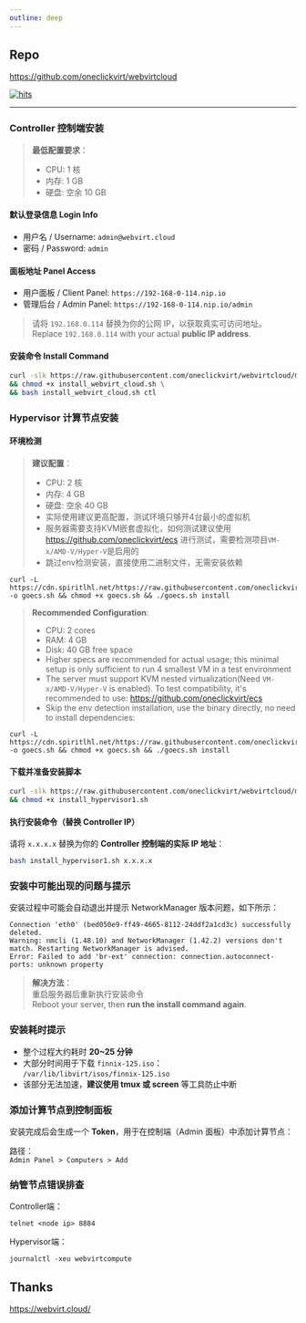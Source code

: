 ```yaml
---
outline: deep
---
```


## Repo

https://github.com/oneclickvirt/webvirtcloud

[![hits](https://hits.spiritlhl.net/webvirtcloud.svg?action=hit&title=hits&title_bg=%23555555&count_bg=%233aebee&edge_flat=false)](https://hits.spiritlhl.net)

---

### Controller 控制端安装

> **最低配置要求**：  
> - CPU: 1 核  
> - 内存: 1 GB  
> - 硬盘: 空余 10 GB  

#### 默认登录信息 Login Info

- 用户名 / Username: `admin@webvirt.cloud`  
- 密码 / Password: `admin`  

#### 面板地址 Panel Access

- 用户面板 / Client Panel: `https://192-168-0-114.nip.io`  
- 管理后台 / Admin Panel: `https://192-168-0-114.nip.io/admin`  

> 请将 `192.168.0.114` 替换为你的公网 IP，以获取真实可访问地址。  
> Replace `192.168.0.114` with your actual **public IP address**.

#### 安装命令 Install Command

```bash
curl -slk https://raw.githubusercontent.com/oneclickvirt/webvirtcloud/main/scripts/install_webvirt_cloud.sh -o install_webvirt_cloud.sh \
&& chmod +x install_webvirt_cloud.sh \
&& bash install_webvirt_cloud.sh ctl
```

### Hypervisor 计算节点安装

#### 环境检测 

> **建议配置**：
> - CPU: 2 核  
> - 内存: 4 GB  
> - 硬盘: 空余 40 GB  
> - 实际使用建议更高配置，测试环境只够开4台最小的虚拟机
> - 服务器需要支持KVM嵌套虚拟化，如何测试建议使用 https://github.com/oneclickvirt/ecs 进行测试，需要检测项目```VM-x/AMD-V/Hyper-V```是启用的
> - 跳过env检测安装，直接使用二进制文件，无需安装依赖
```shell
curl -L https://cdn.spiritlhl.net/https://raw.githubusercontent.com/oneclickvirt/ecs/master/goecs.sh -o goecs.sh && chmod +x goecs.sh && ./goecs.sh install
```

> **Recommended Configuration**:  
> - CPU: 2 cores  
> - RAM: 4 GB  
> - Disk: 40 GB free space  
> - Higher specs are recommended for actual usage; this minimal setup is only sufficient to run 4 smallest VM in a test environment  
> - The server must support KVM nested virtualization(Need ```VM-x/AMD-V/Hyper-V``` is enabled). To test compatibility, it's recommended to use: https://github.com/oneclickvirt/ecs  
> - Skip the env detection installation, use the binary directly, no need to install dependencies:
```shell
curl -L https://cdn.spiritlhl.net/https://raw.githubusercontent.com/oneclickvirt/ecs/master/goecs.sh -o goecs.sh && chmod +x goecs.sh && ./goecs.sh install
```

#### 下载并准备安装脚本

```bash
curl -slk https://raw.githubusercontent.com/oneclickvirt/webvirtcloud/main/scripts/install_hypervisor1.sh -o install_hypervisor1.sh \
&& chmod +x install_hypervisor1.sh
```

#### 执行安装命令（替换 Controller IP）

请将 `x.x.x.x` 替换为你的 **Controller 控制端的实际 IP 地址**：

```bash
bash install_hypervisor1.sh x.x.x.x
```

### 安装中可能出现的问题与提示

安装过程中可能会自动退出并提示 NetworkManager 版本问题，如下所示：

```text
Connection 'eth0' (bed050e9-ff49-4665-8112-24ddf2a1cd3c) successfully deleted.
Warning: nmcli (1.48.10) and NetworkManager (1.42.2) versions don't match. Restarting NetworkManager is advised.
Error: Failed to add 'br-ext' connection: connection.autoconnect-ports: unknown property
```

> **解决方法**：  
> 重启服务器后重新执行安装命令  
> Reboot your server, then **run the install command again**.

### 安装耗时提示

- 整个过程大约耗时 **20~25 分钟**  
- 大部分时间用于下载 `finnix-125.iso`：  
  `/var/lib/libvirt/isos/finnix-125.iso`
- 该部分无法加速，**建议使用 tmux 或 screen** 等工具防止中断  

### 添加计算节点到控制面板

安装完成后会生成一个 **Token**，用于在控制端（Admin 面板）中添加计算节点：

路径：  
`Admin Panel > Computers > Add`

### 纳管节点错误排查

Controller端：

```
telnet <node ip> 8884
```

Hypervisor端：

```
journalctl -xeu webvirtcompute
```

## Thanks

https://webvirt.cloud/
